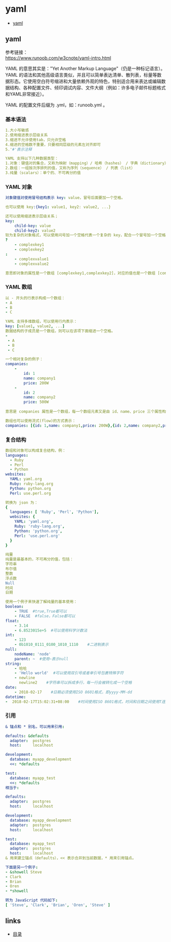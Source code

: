 # yaml
- [yaml](#1)

## <a id="1">yaml</a>
参考链接：   
https://www.runoob.com/w3cnote/yaml-intro.html   

YAML 的意思其实是："Yet Another Markup Language"（仍是一种标记语言）。YAML 的语法和其他高级语言类似，并且可以简单表达清单、散列表，标量等数据形态。它使用空白符号缩进和大量依赖外观的特色，特别适合用来表达或编辑数据结构、各种配置文件、倾印调试内容、文件大纲（例如：许多电子邮件标题格式和YAML非常接近）。  

YAML 的配置文件后缀为 .yml，如：runoob.yml 。 

### 基本语法
```yaml
1.大小写敏感
2.使用缩进表示层级关系
3.缩进不允许使用tab，只允许空格
4.缩进的空格数不重要，只要相同层级的元素左对齐即可
5.'#'表示注释

YAML 支持以下几种数据类型：
1.对象：键值对的集合，又称为映射（mapping）/ 哈希（hashes） / 字典（dictionary）
2.数组：一组按次序排列的值，又称为序列（sequence） / 列表（list）
3.纯量（scalars）：单个的、不可再分的值
```

### YAML 对象
```yaml
对象键值对使用冒号结构表示 key: value，冒号后面要加一个空格。

也可以使用 key:{key1: value1, key2: value2, ...}

还可以使用缩进表示层级关系；
key: 
    child-key: value
    child-key2: value2
较为复杂的对象格式，可以使用问号加一个空格代表一个复杂的 key，配合一个冒号加一个空格代表一个 value：
?  
    - complexkey1
    - complexkey2
:
    - complexvalue1
    - complexvalue2

意思即对象的属性是一个数组 [complexkey1,complexkey2]，对应的值也是一个数组 [complexvalue1,complexvalue2]  对象是数组
```

### YAML 数组
```yaml
以 - 开头的行表示构成一个数组：
- A
- B
- C

YAML 支持多维数组，可以使用行内表示：
key: [value1, value2, ...]
数据结构的子成员是一个数组，则可以在该项下面缩进一个空格。
-
 - A
 - B
 - C

一个相对复杂的例子：
companies:
    -
        id: 1
        name: company1
        price: 200W
    -
        id: 2
        name: company2
        price: 500W
        
意思是 companies 属性是一个数组，每一个数组元素又是由 id、name、price 三个属性构成。

数组也可以使用流式(flow)的方式表示：
companies: [{id: 1,name: company1,price: 200W},{id: 2,name: company2,price: 500W}]
```

### 复合结构
```yaml
数组和对象可以构成复合结构，例：
languages:
  - Ruby
  - Perl
  - Python 
websites:
  YAML: yaml.org 
  Ruby: ruby-lang.org 
  Python: python.org 
  Perl: use.perl.org

转换为 json 为：
{ 
  languages: [ 'Ruby', 'Perl', 'Python'],
  websites: {
    YAML: 'yaml.org',
    Ruby: 'ruby-lang.org',
    Python: 'python.org',
    Perl: 'use.perl.org' 
  } 
}

纯量
纯量是最基本的，不可再分的值，包括：
字符串
布尔值
整数
浮点数
Null
时间
日期

使用一个例子来快速了解纯量的基本使用：
boolean: 
    - TRUE  #true,True都可以
    - FALSE  #false，False都可以
float:
    - 3.14
    - 6.8523015e+5  #可以使用科学计数法
int:
    - 123
    - 0b1010_0111_0100_1010_1110    #二进制表示
null:
    nodeName: 'node'
    parent: ~  #使用~表示null
string:
    - 哈哈
    - 'Hello world'  #可以使用双引号或者单引号包裹特殊字符
    - newline
      newline2    #字符串可以拆成多行，每一行会被转化成一个空格
date:
    - 2018-02-17    #日期必须使用ISO 8601格式，即yyyy-MM-dd
datetime: 
-  2018-02-17T15:02:31+08:00    #时间使用ISO 8601格式，时间和日期之间使用T连接，最后使用+代表时区
```

### 引用
```yaml
& 锚点和 * 别名，可以用来引用:

defaults: &defaults
  adapter:  postgres
  host:     localhost

development:
  database: myapp_development
  <<: *defaults

test:
  database: myapp_test
  <<: *defaults
相当于:

defaults:
  adapter:  postgres
  host:     localhost

development:
  database: myapp_development
  adapter:  postgres
  host:     localhost

test:
  database: myapp_test
  adapter:  postgres
  host:     localhost
& 用来建立锚点（defaults），<< 表示合并到当前数据，* 用来引用锚点。

下面是另一个例子:
- &showell Steve 
- Clark 
- Brian 
- Oren 
- *showell 

转为 JavaScript 代码如下:
[ 'Steve', 'Clark', 'Brian', 'Oren', 'Steve' ]
```

## links
  * [目录](<目录.md>)